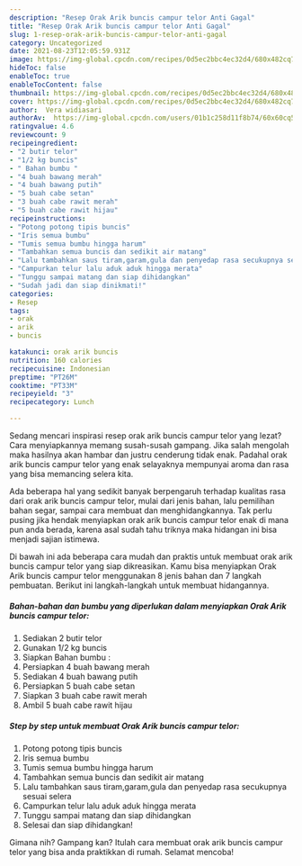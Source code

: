 ```yaml
---
description: "Resep Orak Arik buncis campur telor Anti Gagal"
title: "Resep Orak Arik buncis campur telor Anti Gagal"
slug: 1-resep-orak-arik-buncis-campur-telor-anti-gagal
category: Uncategorized
date: 2021-08-23T12:05:59.931Z
image: https://img-global.cpcdn.com/recipes/0d5ec2bbc4ec32d4/680x482cq70/orak-arik-buncis-campur-telor-foto-resep-utama.jpg
hideToc: false
enableToc: true
enableTocContent: false
thumbnail: https://img-global.cpcdn.com/recipes/0d5ec2bbc4ec32d4/680x482cq70/orak-arik-buncis-campur-telor-foto-resep-utama.jpg
cover: https://img-global.cpcdn.com/recipes/0d5ec2bbc4ec32d4/680x482cq70/orak-arik-buncis-campur-telor-foto-resep-utama.jpg
author:  Vera widiasari
authorAv:  https://img-global.cpcdn.com/users/01b1c258d11f8b74/60x60cq50/avatar.jpg
ratingvalue: 4.6
reviewcount: 9
recipeingredient:
- "2 butir telor"
- "1/2 kg buncis"
- " Bahan bumbu "
- "4 buah bawang merah"
- "4 buah bawang putih"
- "5 buah cabe setan"
- "3 buah cabe rawit merah"
- "5 buah cabe rawit hijau"
recipeinstructions:
- "Potong potong tipis buncis"
- "Iris semua bumbu"
- "Tumis semua bumbu hingga harum"
- "Tambahkan semua buncis dan sedikit air matang"
- "Lalu tambahkan saus tiram,garam,gula dan penyedap rasa secukupnya sesuai selera"
- "Campurkan telur lalu aduk aduk hingga merata"
- "Tunggu sampai matang dan siap dihidangkan"
- "Sudah jadi dan siap dinikmati!"
categories:
- Resep
tags:
- orak
- arik
- buncis

katakunci: orak arik buncis 
nutrition: 160 calories
recipecuisine: Indonesian
preptime: "PT26M"
cooktime: "PT33M"
recipeyield: "3"
recipecategory: Lunch

---
```



Sedang mencari inspirasi resep orak arik buncis campur telor yang lezat? Cara menyiapkannya memang susah-susah gampang. Jika salah mengolah maka hasilnya akan hambar dan justru cenderung tidak enak. Padahal orak arik buncis campur telor yang enak selayaknya mempunyai aroma dan rasa yang bisa memancing selera kita.


Ada beberapa hal yang sedikit banyak berpengaruh terhadap kualitas rasa dari orak arik buncis campur telor, mulai dari jenis bahan, lalu pemilihan bahan segar, sampai cara membuat dan menghidangkannya. Tak perlu pusing jika hendak menyiapkan orak arik buncis campur telor enak di mana pun anda berada, karena asal sudah tahu triknya maka hidangan ini bisa menjadi sajian istimewa.




Di bawah ini ada beberapa cara mudah dan praktis untuk membuat orak arik buncis campur telor yang siap dikreasikan. Kamu bisa menyiapkan Orak Arik buncis campur telor menggunakan 8 jenis bahan dan 7 langkah pembuatan. Berikut ini langkah-langkah untuk membuat hidangannya.

<!--inarticleads1-->

##### Bahan-bahan dan bumbu yang diperlukan dalam menyiapkan Orak Arik buncis campur telor:

1. Sediakan 2 butir telor
1. Gunakan 1/2 kg buncis
1. Siapkan  Bahan bumbu :
1. Persiapkan 4 buah bawang merah
1. Sediakan 4 buah bawang putih
1. Persiapkan 5 buah cabe setan
1. Siapkan 3 buah cabe rawit merah
1. Ambil 5 buah cabe rawit hijau




<!--inarticleads2-->

##### Step by step untuk membuat Orak Arik buncis campur telor:

1. Potong potong tipis buncis
1. Iris semua bumbu
1. Tumis semua bumbu hingga harum
1. Tambahkan semua buncis dan sedikit air matang
1. Lalu tambahkan saus tiram,garam,gula dan penyedap rasa secukupnya sesuai selera
1. Campurkan telur lalu aduk aduk hingga merata
1. Tunggu sampai matang dan siap dihidangkan
1. Selesai dan siap dihidangkan!



Gimana nih? Gampang kan? Itulah cara membuat orak arik buncis campur telor yang bisa anda praktikkan di rumah. Selamat mencoba!
